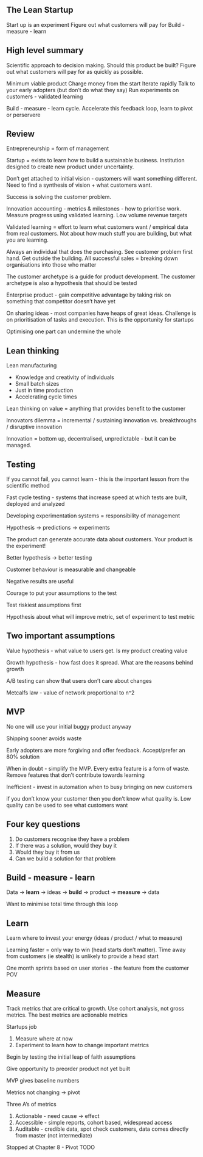 ## The Lean Startup

Start up is an experiment
Figure out what customers will pay for
Build - measure - learn

## High level summary

Scientific approach to decision making.  Should this product be built?  Figure out what customers will pay for as quickly as possible.

Minimum viable product
Charge money from the start 
Iterate rapidly
Talk to your early adopters (but don’t do what they say)
Run experiments on customers - validated learning

Build - measure - learn cycle.  Accelerate this feedback loop, learn to pivot or perservere

## Review

Entrepreneurship = form of management

Startup = exists to learn how to build a sustainable business.  Institution designed to create new product under uncertainty.

Don’t get attached to initial vision - customers will want something different.  Need to find a synthesis of vision + what customers want.

Success is solving the customer problem.

Innovation accounting - metrics & milestones - how to prioritise work.  Measure progress using validated learning.  Low volume revenue targets

Validated learning = effort to learn what customers want / empirical data from real customers.  Not about how much stuff you are building, but what you are learning.  

Always an individual that does the purchasing.  See customer problem first hand.  Get outside the building.  All successful sales = breaking down organisations into those who matter

The customer archetype is a guide for product development.  The customer archetype is also a hypothesis that should be tested 

Enterprise product - gain competitive advantage by taking risk on something that competitor doesn’t have yet

On sharing ideas - most companies have heaps of great ideas.  Challenge is on prioritisation of tasks and execution.  This is the opportunity for startups

Optimising one part can undermine the whole

## Lean thinking

Lean manufacturing
- Knowledge and creativity of individuals
- Small batch sizes
- Just in time production
- Accelerating cycle times

Lean thinking on value = anything that provides benefit to the customer

Innovators dilemma = incremental / sustaining innovation vs. breakthroughs / disruptive innovation

Innovation = bottom up, decentralised, unpredictable - but it can be managed.

## Testing

If you cannot fail, you cannot learn - this is the important lesson from the scientific method

Fast cycle testing - systems that increase speed at which tests are built, deployed and analyzed

Developing experimentation systems = responsibility of management 

Hypothesis -> predictions -> experiments

The product can generate accurate data about customers.  Your product is the experiment!  

Better hypothesis -> better testing

Customer behaviour is measurable and changeable

Negative results are useful

Courage to put your assumptions to the test

Test riskiest assumptions first

Hypothesis about what will improve metric, set of experiment to test metric

## Two important assumptions

Value hypothesis - what value to users get.  Is my product creating value

Growth hypothesis - how fast does it spread.  What are the reasons behind growth

A/B testing can show that users don’t care about changes

Metcalfs law - value of network proportional to n^2

## MVP

No one will use your initial buggy product anyway

Shipping sooner avoids waste

Early adopters are more forgiving and offer feedback.  Accept/prefer an 80% solution

When in doubt - simplify the MVP.  Every extra feature is a form of waste.  Remove features that don’t contribute towards learning

Inefficient - invest in automation when to busy bringing on new customers

if you don’t know your customer then you don’t know what quality is.  Low quality can be used to see what customers want 

## Four key questions

1. Do customers recognise they have a problem
2. If there was a solution, would they buy it
3. Would they buy it from us
4. Can we build a solution for that problem

## Build - measure - learn

Data -> **learn** -> ideas -> **build** -> product -> **measure** -> data

Want to minimise total time through this loop

## Learn

Learn where to invest your energy (ideas / product / what to measure)

Learning faster = only way to win (head starts don’t matter).  Time away from customers (ie stealth) is unlikely to provide a head start

One month sprints based on user stories - the feature from the customer POV

## Measure

Track metrics that are critical to growth.  Use cohort analysis, not gross metrics.  The best metrics are actionable metrics

Startups job
1. Measure where at now
2. Experiment to learn how to change important metrics

Begin by testing the initial leap of faith assumptions

Give opportunity to preorder product not yet built

MVP gives baseline numbers

Metrics not changing -> pivot

Three A’s of metrics
1. Actionable - need cause -> effect
2. Accessible - simple reports, cohort based, widespread access
3. Auditable - credible data, spot check customers, data comes directly from master (not intermediate)

Stopped at Chapter 8 - Pivot TODO
